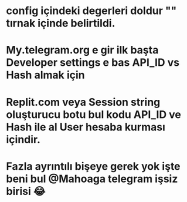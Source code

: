 # config içindeki degerleri doldur "" tırnak içinde belirtildi.
# My.telegram.org e gir ilk başta Developer settings e bas API_ID vs Hash almak için
# Replit.com veya Session string oluşturucu botu bul kodu API_ID ve Hash ile al User hesaba kurması içindir.
# Fazla ayrıntılı bişeye gerek yok işte beni bul @Mahoaga telegram işsiz birisi 😂
